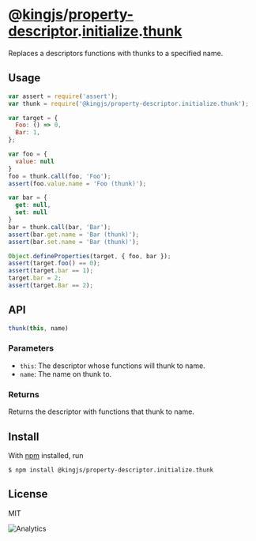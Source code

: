 # @[kingjs][@kingjs]/[property-descriptor][ns0].[initialize][ns1].[thunk][ns2]
Replaces a descriptors functions with thunks to a specified name.
## Usage
```js
var assert = require('assert');
var thunk = require('@kingjs/property-descriptor.initialize.thunk');

var target = { 
  Foo: () => 0,
  Bar: 1,
};

var foo = {
  value: null
}
foo = thunk.call(foo, 'Foo');
assert(foo.value.name = 'Foo (thunk)');

var bar = {
  get: null, 
  set: null
}
bar = thunk.call(bar, 'Bar');
assert(bar.get.name = 'Bar (thunk)');
assert(bar.set.name = 'Bar (thunk)');

Object.defineProperties(target, { foo, bar });
assert(target.foo() == 0);
assert(target.bar == 1);
target.bar = 2;
assert(target.Bar == 2);
```
## API
```ts
thunk(this, name)
```
### Parameters
- `this`: The descriptor whose functions will thunk to name.
- `name`: The name on thunk to.
### Returns
Returns the descriptor with functions that thunk to name.
## Install
With [npm](https://npmjs.org/) installed, run
```
$ npm install @kingjs/property-descriptor.initialize.thunk
```
## License
MIT

![Analytics](https://analytics.kingjs.net/property-descriptor/initialize/thunk)

[@kingjs]: https://www.npmjs.com/package/kingjs
[ns0]: https://www.npmjs.com/package/@kingjs/property-descriptor
[ns1]: https://www.npmjs.com/package/@kingjs/property-descriptor.initialize
[ns2]: https://www.npmjs.com/package/@kingjs/property-descriptor.initialize.thunk
